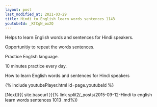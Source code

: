```yaml
---
layout: post
last_modified_at: 2021-03-29
title: Hindi to English learn words sentences 1143 
youtubeId: _KfCgN_ox2Q
---
```

 
 
Helps to learn English words and sentences for Hindi speakers.

Opportunitiy to repeat the words sentences. 

Practice English language. 
 
10 minutes practice every day. 
 
How to learn English words and sentences for Hindi speakers 
 
{% include youtubePlayer.html id=page.youtubeId %}
 
 
[Next]({{ site.baseurl }}{% link  split2/_posts/2015-09-12-Hindi to english learn words sentences 1013 .md%})
 

